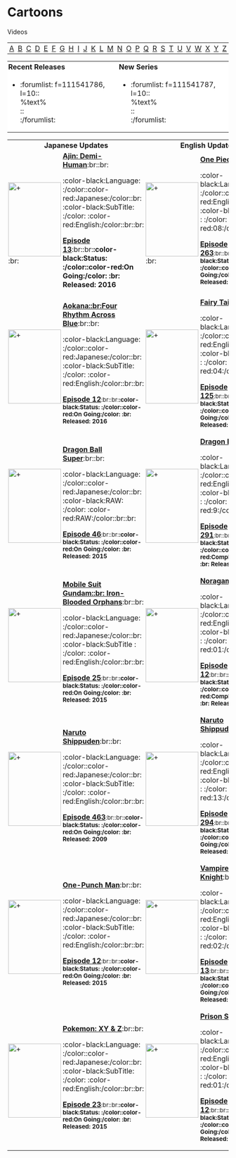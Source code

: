 # Cartoons
Videos
<div class="body"><div class="atozalign"><center><table width="600">
  
  <tr>
    <td width="100" class="atoz" align='center'><a href="http://cartoonsarea.com/site_a.xhtml" rel="bookmark" title="Cartoonsarea.Com">A</a></td>
    <td width="100" class="atoz" align='center'><a href="http://cartoonsarea.com/site_b.xhtml" rel="bookmark" title="Cartoonsarea.Com">B</a></td>
    <td width="100" class="atoz" align='center'><a href="http://cartoonsarea.com/site_c.xhtml" rel="bookmark" title="Cartoonsarea.Com">C</a></td>
    <td width="100" class="atoz" align='center'><a href="http://cartoonsarea.com/site_d.xhtml" rel="bookmark" title="Cartoonsarea.Com">D</a></td>
    <td width="100" class="atoz" align='center'><a href="http://cartoonsarea.com/site_e.xhtml" rel="bookmark" title="Cartoonsarea.Com">E</a></td>
    <td width="100" class="atoz" align='center'><a href="http://cartoonsarea.com/site_f.xhtml" rel="bookmark" title="Cartoonsarea.Com">F</a></td>
    <td width="100" class="atoz" align='center'><a href="http://cartoonsarea.com/site_g.xhtml" rel="bookmark" title="Cartoonsarea.Com">G</a></td>
    <td width="100" class="atoz" align='center'><a href="http://cartoonsarea.com/site_h.xhtml" rel="bookmark" title="Cartoonsarea.Com">H</a></td>
    <td width="100" class="atoz" align='center'><a href="http://cartoonsarea.com/site_i.xhtml" rel="bookmark" title="Cartoonsarea.Com">I</a></td>
    <td width="100" class="atoz" align='center'><a href="http://cartoonsarea.com/site_j.xhtml" rel="bookmark" title="Cartoonsarea.Com">J</a></td>
    <td width="100" class="atoz" align='center'><a href="http://cartoonsarea.com/site_k.xhtml" rel="bookmark" title="Cartoonsarea.Com">K</a></td>
    <td width="100" class="atoz" align='center'><a href="http://cartoonsarea.com/site_l.xhtml" rel="bookmark" title="Cartoonsarea.Com">L</a></td>
    <td width="100" class="atoz" align='center'><a href="http://cartoonsarea.com/site_m.xhtml" rel="bookmark" title="Cartoonsarea.Com">M</a></td>
    <td width="100" class="atoz" align='center'><a href="http://cartoonsarea.com/site_n.xhtml" rel="bookmark" title="Cartoonsarea.Com">N</a></td>
    <td width="100" class="atoz" align='center'><a href="http://cartoonsarea.com/site_o.xhtml" rel="bookmark" title="Cartoonsarea.Com">O</a></td>
    <td width="100" class="atoz" align='center'><a href="http://cartoonsarea.com/site_p.xhtml" rel="bookmark" title="Cartoonsarea.Com">P</a></td>
    <td width="100" class="atoz" align='center'><a href="http://cartoonsarea.com/site_q.xhtml" rel="bookmark" title="Cartoonsarea.Com">Q</a></td>
    <td width="100" class="atoz" align='center'><a href="http://cartoonsarea.com/site_r.xhtml" rel="bookmark" title="Cartoonsarea.Com">R</a></td>
    <td width="100" class="atoz" align='center'><a href="http://cartoonsarea.com/site_s.xhtml" rel="bookmark" title="Cartoonsarea.Com">S</a></td>
    <td width="100" class="atoz" align='center'><a href="http://cartoonsarea.com/site_t.xhtml" rel="bookmark" title="Cartoonsarea.Com">T</a></td>
    <td width="100" class="atoz" align='center'><a href="http://cartoonsarea.com/site_u.xhtml" rel="bookmark" title="Cartoonsarea.Com">U</a></td>
    <td width="100" class="atoz" align='center'><a href="http://cartoonsarea.com/site_v.xhtml" rel="bookmark" title="Cartoonsarea.Com">V</a></td>
    <td width="100" class="atoz" align='center'><a href="http://cartoonsarea.com/site_w.xhtml" rel="bookmark" title="Cartoonsarea.Com">W</a></td>
    <td width="100" class="atoz" align='center'><a href="http://cartoonsarea.com/site_x.xhtml" rel="bookmark" title="Cartoonsarea.Com">X</a></td>
    <td width="100" class="atoz" align='center'><a href="http://cartoonsarea.com/site_y.xhtml" rel="bookmark" title="Cartoonsarea.Com">Y</a></td>
    <td width="100" class="atoz" align='center'><a href="http://cartoonsarea.com/site_z.xhtml" rel="bookmark" title="Cartoonsarea.Com">Z</a></td>
    </tr>
</table></center></div>


<div class="atozalign"><center><table width="800" bgcolor="#FFFFFF">
 <tr>
 <td class="Box"><div class="recent"><b>Recent Releases</b></div></td><td width="400" class="Box"><div class="recent"><b>New Series</b></div></td></tr>
<tr><td width="400" class="Box"><div class="boxdiv"><ul>
            <li>:forumlist: f=111541786, l=10:: <div class="recentone"> %text%</div> ::<div class="None"></div> :/forumlist:</li>
          </ul></div></td><td class="Box"><div class="boxdiv"><ul><li>:forumlist: f=111541787, l=10:: <div class="recentone"> %text%</div> ::<div class="None"></div> :/forumlist:</li></ul></div></td></tr>
</table></center></div>







<style>
table, th, td {
   
    border-collapse: collapse;

}
th, td {
    padding: 2px;
   
}
</style>



<div class="body"><div class="atozalign"><center><table width="950">
  <tr>
    <th colspan="2"><div class="lowerheader"><b><center>Japanese Updates</center></b></div></th>
    <th colspan="2"><div class="lowerheader"><b><center>English Updates</center></b></div></th>		
    
  </tr>
 

<tr class="Cartoontd" class="Cartoon">
<td width="16%">
<a href="http://cartoonsarea.com/site_ajin.xhtml" rel="bookmark" title="Ajin: Demi-Human">
<img src="/img/701047/701047029_2f080a2859.jpg" alt="+" width="120px" height="168px"/></a>:br:<td class="none">  <b>
<a href="http://cartoonsarea.com/site_ajin.xhtml" rel="bookmark" title="Ajin: Demi-Human">Ajin: Demi-Human</a></b>:br::br:

:color-black:Language: :/color::color-red:Japanese:/color::br:
:color-black:SubTitle: :/color: :color-red:English:/color::br::br:

<b><a href="http://www.mp4upload.com/lbpor71xxd2j" rel="bookmark" title="Ajin: Demi-Human">Episode 13</a></b>:br::br:<b>:color-black:Status: :/color::color-red:On Going:/color: :br: Released: 2016</b></td></td>

  


<td width="16%"><a href="http://cartoonsarea.com/site_onepiece.xhtml" rel="bookmark" title="One Piece">
<img src="/img/700800/700800320_34ca8ecfb0.jpg" alt="+" width="120px" height="168px"/></a>:br:<td class="none">  <b>
<a href="http://cartoonsarea.com/site_onepiece.xhtml" rel="bookmark" title="One Piece">One Piece                                </a></b>:br::br:

:color-black:Language: :/color::color-red:English:/color::br:
:color-black:Season : :/color: :color-red:08:/color::br::br:


<b><a href="http://cartoonsarea.com/video/view/38405237" rel="bookmark" title="One Piece">Episode 263</a></b><small>:br::br:<b>:color-black:Status: :/color::color-red:On Going:/color: :br: Released: 2004</b></small></td></td></tr>





<tr class="Cartoontd" class="Cartoon"> <td width="16%"> 
<a href="http://cartoonsarea.com/site_aokana-four-rhythm-across-the-blue.xhtml" rel="bookmark" title="Aokana Four Rhythm Across the Blue">
<img src="/img/701044/701044060_67702a6600.jpg" alt="+" width="120px" height="168px"/></a> <td class="none"><b><a href="http://cartoonsarea.com/site_aokana-four-rhythm-across-the-blue.xhtml" rel="bookmark" title="Aokana: Four Rhythm Across the Blue">Aokana::br:Four Rhythm Across Blue</a></b>:br::br:


:color-black:Language: :/color::color-red:Japanese:/color::br:
:color-black:SubTitle: :/color: :color-red:English:/color::br::br:

<b><a href="http://www.mp4upload.com/kyv5eoez1qz9" rel="bookmark" title="Aokana: Four Rhythm Across the Blue">Episode 12</a></b><small>:br::br:<b>:color-black:Status: :/color::color-red:On Going:/color: :br: Released: 2016</b></small></td></td>


<td width="16%"> 
<a href="http://cartoonsarea.com/site_fairytail.xhtml" rel="bookmark" title="Fairy Tail"><img src="/img/700715/700715446_078e881465.jpg" alt="+" width="120px" height="168px"/></a> <td class="none"><b><a href="http://cartoonsarea.com/site_fairytail.xhtml" rel="bookmark" title="Fairy Tail">Fairy Tail</a></b>:br::br:


:color-black:Language: :/color::color-red:English:/color::br:
:color-black:Season : :/color: :color-red:04:/color::br::br:

<b><a href="http://cartoonsarea.com/video/view/40142048" rel="bookmark" title="Fairy Tail">Episode 125</a></b><small>:br::br:<b>:color-black:Status: :/color::color-red:On Going:/color: :br: Released: 2009</b></small></td></td></tr>





<tr class="Cartoontd" class="Cartoon"> <td width="16%"> 
<a href="http://cartoonsarea.com/site_dragonballsuper.xhtml" rel="bookmark" title="Dragon Ball Super"><img src="/img/701049/701049319_60be6d0722.jpg" alt="+" width="120px" height="168px"/></a> <td class="none"><b><a href="http://cartoonsarea.com/site_dragonballsuper.xhtml" rel="bookmark" title="Dragon Ball Super">Dragon Ball Super</a></b>:br::br:

:color-black:Language: :/color::color-red:Japanese:/color::br:
:color-black:RAW: :/color: :color-red:RAW:/color::br::br:


<b><a href="http://www.mp4upload.com/ld3h6dayfmf2" rel="bookmark" title="Dragon Ball Super">Episode 46</a></b><small>:br::br:<b>:color-black:Status: :/color::color-red:On Going:/color: :br: Released: 2015</b></small></td></td>


<td width="16%">
<a href="http://cartoonsarea.com/site_dragonballz.xhtml" rel="bookmark" title="Dragon Ball Z"><img src="/img/700999/700999671_60b7fb6d00.jpg" alt="+" width="120px" height="168px"/></a><td class="none"><b><a href="http://cartoonsarea.com/site_dragonballz.xhtml" rel="bookmark" title="Dragon Ball Z">Dragon Ball Z</a></b>:br::br:

:color-black:Language: :/color::color-red:English:/color::br:
:color-black:Season : :/color: :color-red:9:/color::br::br:

<b><a href="http://cartoonsarea.com/video/view/40090142" rel="bookmark" title="Dragon Ball Z">Episode 291</a></b><small>:br::br:<b>:color-black:Status: :/color::color-red:Completed:/color: :br: Released: 1996</b></small></td></td></tr>


<tr class="Cartoontd" class="Cartoon"> <td width="16%"> 
<a href="http://cartoonsarea.com/site_mobile-suit-gundam-iron-blooded-orphans.xhtml" rel="bookmark" title="Mobile Suit Gundam: Iron-Blooded Orphans"><img src="/img/701060/701060361_ce65964f75.png" alt="+" width="120px" height="168px"/></a><td class="none"> <b><a href="http://cartoonsarea.com/site_mobile-suit-gundam-iron-blooded-orphans.xhtml" rel="bookmark" title="Mobile Suit Gundam: Iron-Blooded Orphans">Mobile Suit Gundam::br: Iron-Blooded Orphans</a></b>:br::br:

:color-black:Language: :/color::color-red:Japanese:/color::br:
:color-black:SubTitle : :/color: :color-red:English:/color::br::br:


<b><a href="http://www.mp4upload.com/isw4swqmndfk" rel="bookmark" title="Mobile Suit Gundam: Iron-Blooded Orphans">Episode 25</a></b><small>:br::br:<b>:color-black:Status: :/color::color-red:On Going:/color: :br: Released: 2015</b></small></td></td>


<td width="16%"> 
<a href="http://cartoonsarea.com/site_noragami.xhtml" rel="bookmark" title="Noragami"><img src="/img/701063/701063168_e5cf21952e.jpg" alt="+" width="120px" height="168px"/></a><td class="none"><b><a href="http://cartoonsarea.com/site_noragami.xhtml" rel="bookmark" title="Noragami">Noragami</a></b>:br::br:

:color-black:Language: :/color::color-red:English:/color::br:
:color-black:Season : :/color: :color-red:01:/color::br::br:

<b><a href="http://cartoonsarea.com/video/view/41217734" rel="bookmark" title="Noragami">Episode 12</a></b><small>:br::br:<b>:color-black:Status: :/color::color-red:Completed:/color: :br: Released: 2014</b></small></td></td></tr>




<tr class="Cartoontd" class="Cartoon"> <td width="16%"> 
<a href="http://cartoonsarea.com/site_narutoshippudensub.xhtml" rel="bookmark" title="Naruto Shippuden"><img src="/img/701060/701060231_df628a073d.png" alt="+" width="120px" height="168px"/></a><td class="none"><b><a href="http://cartoonsarea.com/site_narutoshippudensub.xhtml" rel="bookmark" title="Naruto Shippuden">Naruto Shippuden</a></b>:br::br:

:color-black:Language: :/color::color-red:Japanese:/color::br:
:color-black:SubTitle: :/color: :color-red:English:/color::br::br:


<b><a href="http://www.mp4upload.com/rmr29h86bg3r" rel="bookmark" title="Naruto Shippuden">Episode 463</a></b><small>:br::br:<b>:color-black:Status: :/color::color-red:On Going:/color: :br: Released: 2009</b></small></td></td>




<td width="16%"> 
<a href="http://cartoonsarea.com/site_narutoshippuden.xhtml" rel="bookmark" title="Naruto Shippuden"><img src="/img/701027/701027145_0a7f657ab1.jpg" alt="+" width="120px" height="168px"/></a><td class="none"><b><a href="http://cartoonsarea.com/site_narutoshippuden.xhtml" rel="bookmark" title="Naruto Shippuden">Naruto Shippuden</a></b>:br::br:

:color-black:Language: :/color::color-red:English:/color::br:
:color-black:Season : :/color: :color-red:13:/color::br::br:

<b><a href="http://cartoonsarea.com/video/view/41966331" rel="bookmark" title="Naruto Shippuden">Episode 294</a></b><small>:br::br:<b>:color-black:Status: :/color::color-red:On Going:/color: :br: Released: 2009</b></small></td></td></tr>


<tr class="Cartoontd" class="Cartoon"> <td width="16%"> 
<a href="http://cartoonsarea.com/site_one-punchman.xhtml" rel="bookmark" title="One-Punch Man">
<img src="/img/701024/701024517_050c8cac45.jpg" alt="+" width="120px" height="168px"/></a><td class="none"><b><a href="http://cartoonsarea.com/site_one-punchman.xhtml" rel="bookmark" title="One-Punch Man">One-Punch Man</a></b>:br::br:


:color-black:Language: :/color::color-red:Japanese:/color::br:
:color-black:SubTitle: :/color: :color-red:English:/color::br::br:


<b><a href="http://cartoonsarea.com/video/view/40380897" rel="bookmark" title="One-Punch Man">Episode 12</a></b><small>:br::br:<b>:color-black:Status: :/color::color-red:On Going:/color: :br: Released: 2015</b></small></td></td>

<td width="16%">
<a href="http://cartoonsarea.com/site_vampireknight.xhtml" rel="bookmark" title="Vampire Knight"><img src="/img/700799/700799402_d7a07e8ca4.jpg" alt="+" width="120px" height="168px"/></a>
<td class="none"><b><a href="http://cartoonsarea.com/site_vampireknight.xhtml" rel="bookmark" title="Vampire Knight">Vampire Knight</a></b>:br::br:

:color-black:Language: :/color::color-red:English:/color::br:
:color-black:Season : :/color: :color-red:02:/color::br::br:


<b><a href="http://cartoonsarea.com/video/view/36318119" rel="bookmark" title="Vampire Knight">Episode 13</a></b><small>:br::br:<b>:color-black:Status: :/color::color-red:On Going:/color:  :br: Released: 2008</b></small></td></td></tr>



<tr class="Cartoontd" class="Cartoon"> <td width="16%"> 
<a href="http://cartoonsarea.com/site_pokemon-xyz.xhtml" rel="bookmark" title="Pokemon: XY & Z">
<img src="/img/701055/701055944_3dfc4aac1d.jpg" alt="+" width="120px" height="168px"/></a><td class="none"><b><a href="http://cartoonsarea.com/site_pokemon-xyz.xhtml" rel="bookmark" title="Pokemon: XY & Z">Pokemon: XY & Z</a></b>:br::br:

:color-black:Language: :/color::color-red:Japanese:/color::br:
:color-black:SubTitle: :/color: :color-red:English:/color::br::br:


<b><a href="http://www.mp4upload.com/ksoovy34rv4n" rel="bookmark" title="Pokemon: XY & Z">Episode 23</a></b><small>:br::br:<b>:color-black:Status: :/color::color-red:On Going:/color: :br: Released: 2015</b></small></td></td>
 
 
<td width="16%"><a href="http://cartoonsarea.com/site_prison-school.xhtml" rel="bookmark" title="Prison School"> <img src="/img/701049/701049287_d40375fee6.jpg" alt="+" width="120px" height="168px"/></a><td class="none"><b><a href="http://cartoonsarea.com/site_prison-school.xhtml" rel="bookmark" title="Prison School">Prison School</a></b>:br::br:

:color-black:Language: :/color::color-red:English:/color::br:
:color-black:Season : :/color: :color-red:01:/color::br::br:


<b><a href="http://cartoonsarea.com/video/view/40833451" rel="bookmark" title="Prison School">Episode 12</a></b><small>:br::br:<b>:color-black:Status: :/color::color-red:On Going:/color: :br: Released: 2015</b></small></td></td></tr>












</table></center></div></div></div>
